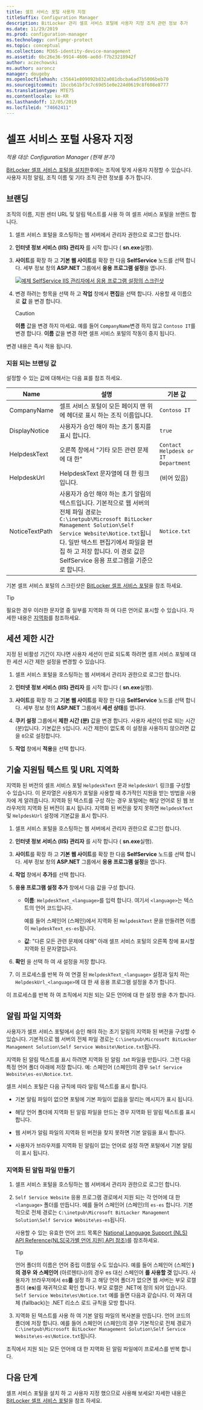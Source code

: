 ```yaml
---
title: 셀프 서비스 포털 사용자 지정
titleSuffix: Configuration Manager
description: BitLocker 관리 셀프 서비스 포털에 사용자 지정 조직 관련 정보 추가
ms.date: 11/29/2019
ms.prod: configuration-manager
ms.technology: configmgr-protect
ms.topic: conceptual
ms.collection: M365-identity-device-management
ms.assetid: 6bc26e36-9914-4606-ae8d-f7b23218942f
author: aczechowski
ms.author: aaroncz
manager: dougeby
ms.openlocfilehash: c35641e809092b832a081dbcba6ad7b5006beb70
ms.sourcegitcommit: 1bccb61bf3c7c69d51e0e224d0619c8f608e8777
ms.translationtype: MTE75
ms.contentlocale: ko-KR
ms.lasthandoff: 12/05/2019
ms.locfileid: "74662411"
---
```

# <a name="customize-the-self-service-portal"></a>셀프 서비스 포털 사용자 지정

*적용 대상: Configuration Manager (현재 분기)*

<!--3601034-->

[BitLocker 셀프 서비스 포털을 설치한](/configmgr/protect/deploy-use/bitlocker/setup-websites)후에는 조직에 맞게 사용자 지정할 수 있습니다. 사용자 지정 알림, 조직 이름 및 기타 조직 관련 정보를 추가 합니다.

## <a name="branding"></a>브랜딩

조직의 이름, 지원 센터 URL 및 알림 텍스트를 사용 하 여 셀프 서비스 포털을 브랜드 합니다.

1. 셀프 서비스 포털을 호스팅하는 웹 서버에서 관리자 권한으로 로그인 합니다.

1. **인터넷 정보 서비스 (IIS) 관리자** 를 시작 합니다 ( **sn.exe**실행).

1. **사이트**를 확장 하 고 **기본 웹 사이트**를 확장 한 다음 **SelfService** 노드를 선택 합니다. 세부 정보 창의 **ASP.NET** 그룹에서 **응용 프로그램 설정**을 엽니다.

    [![예제 SelfService IIS 관리자에서 응용 프로그램 설정의 스크린샷](media/bitlocker-self-service-iis-app-settings.png)](media/bitlocker-self-service-iis-app-settings.png#lightbox)

1. 변경 하려는 항목을 선택 하 고 **작업** 창에서 **편집**을 선택 합니다. 사용할 새 이름으로 **값** 을 변경 합니다.

    > [!CAUTION]
    > **이름** 값을 변경 하지 마세요. 예를 들어 `CompanyName`변경 하지 않고 `Contoso IT`를 변경 합니다. **이름** 값을 변경 하면 셀프 서비스 포털의 작동이 중지 됩니다.

변경 내용은 즉시 적용 됩니다.

### <a name="supported-branding-values"></a>지원 되는 브랜딩 값

설정할 수 있는 값에 대해서는 다음 표를 참조 하세요.

|Name|설명|기본&nbsp;값|
|--- |--- |--- |
|CompanyName|셀프 서비스 포털이 모든 페이지 맨 위에 헤더로 표시 하는 조직 이름입니다.|`Contoso IT`|
|DisplayNotice|사용자가 승인 해야 하는 초기 통지를 표시 합니다.|`true`|
|HelpdeskText|오른쪽 창에서 "기타 모든 관련 문제에 대 한"|`Contact Helpdesk or IT Department`|
|HelpdeskUrl|HelpdeskText 문자열에 대 한 링크입니다.|(비어 있음)|
|NoticeTextPath|사용자가 승인 해야 하는 초기 알림의 텍스트입니다. 기본적으로 웹 서버의 전체 파일 경로는 `C:\inetpub\Microsoft BitLocker Management Solution\Self Service Website\Notice.txt`됩니다. 일반 텍스트 편집기에서 파일을 편집 하 고 저장 합니다. 이 경로 값은 SelfService 응용 프로그램을 기준으로 합니다.|`Notice.txt`|

<!-- Not sure if we support changing these values. At a minimum need a description.
|ClientValidationEnabled||`true`|
|UnobtrusiveJavaScriptEnabled||`true`|
-->

기본 셀프 서비스 포털의 스크린샷은 [BitLocker 셀프 서비스 포털](/configmgr/protect/deploy-use/bitlocker/self-service-portal)을 참조 하세요.

> [!TIP]
> 필요한 경우 이러한 문자열 중 일부를 지역화 하 여 다른 언어로 표시할 수 있습니다. 자세한 내용은 [지역화](#bkmk_localize)를 참조하세요.

## <a name="session-time-out"></a>세션 제한 시간

지정 된 비활성 기간이 지나면 사용자 세션이 만료 되도록 하려면 셀프 서비스 포털에 대 한 세션 시간 제한 설정을 변경할 수 있습니다.

1. 셀프 서비스 포털을 호스팅하는 웹 서버에서 관리자 권한으로 로그인 합니다.

1. **인터넷 정보 서비스 (IIS) 관리자** 를 시작 합니다 ( **sn.exe**실행).

1. **사이트**를 확장 하 고 **기본 웹 사이트**를 확장 한 다음 **SelfService** 노드를 선택 합니다. 세부 정보 창의 **ASP.NET** 그룹에서 **세션 상태**를 엽니다.

1. **쿠키 설정** 그룹에서 **제한 시간 (분)** 값을 변경 합니다. 사용자 세션이 만료 되는 시간 (분)입니다. 기본값은 `5`입니다. 시간 제한이 없도록 이 설정을 사용하지 않으려면 값을 `0`으로 설정합니다.

1. **작업** 창에서 **적용**을 선택 합니다.

## <a name="bkmk_localize"></a>기술 지원팀 텍스트 및 URL 지역화

지역화 된 버전의 셀프 서비스 포털 `HelpdeskText` 문과 `HelpdeskUrl` 링크를 구성할 수 있습니다. 이 문자열은 사용자가 포털을 사용할 때 추가적인 지원을 받는 방법을 사용자에 게 알려줍니다. 지역화 된 텍스트를 구성 하는 경우 포털에는 해당 언어로 된 웹 브라우저의 지역화 된 버전이 표시 됩니다. 지역화 된 버전을 찾지 못하면 `HelpdeskText` 및 `HelpdeskUrl` 설정에 기본값을 표시 합니다.

1. 셀프 서비스 포털을 호스팅하는 웹 서버에서 관리자 권한으로 로그인 합니다.

1. **인터넷 정보 서비스 (IIS) 관리자** 를 시작 합니다 ( **sn.exe**실행).

1. **사이트**를 확장 하 고 **기본 웹 사이트**를 확장 한 다음 **SelfService** 노드를 선택 합니다. 세부 정보 창의 **ASP.NET** 그룹에서 **응용 프로그램 설정**을 엽니다.

1. **작업** 창에서 **추가**를 선택 합니다.

1. **응용 프로그램 설정 추가** 창에서 다음 값을 구성 합니다.

    - **이름**: `HelpdeskText_<language>`를 입력 합니다. 여기서 `<language>`는 텍스트의 언어 코드입니다.

      예를 들어 스페인어 (스페인)에서 지역화 된 `HelpdeskText` 문을 만들려면 이름이 `HelpdeskText_es-es`됩니다.

    - **값**: "다른 모든 관련 문제에 대해" 아래 셀프 서비스 포털의 오른쪽 창에 표시할 지역화 된 문자열입니다.

1. **확인** 을 선택 하 여 새 설정을 저장 합니다.

1. 이 프로세스를 반복 하 여 연결 된 `HelpdeskText_<language>` 설정과 일치 하는 `HelpdeskUrl_<language>`에 대 한 새 응용 프로그램 설정을 추가 합니다.

이 프로세스를 반복 하 여 조직에서 지원 되는 모든 언어에 대 한 설정 쌍을 추가 합니다.

## <a name="localize-the-notice-file"></a>알림 파일 지역화

사용자가 셀프 서비스 포털에서 승인 해야 하는 초기 알림의 지역화 된 버전을 구성할 수 있습니다. 기본적으로 웹 서버의 전체 파일 경로는 `C:\inetpub\Microsoft BitLocker Management Solution\Self Service Website\Notice.txt`됩니다.

지역화 된 알림 텍스트를 표시 하려면 지역화 된 알림 .txt 파일을 만듭니다. 그런 다음 특정 언어 폴더 아래에 저장 합니다. 예: 스페인어 (스페인)의 경우 `Self Service Website\es-es\Notice.txt`.

셀프 서비스 포털은 다음 규칙에 따라 알림 텍스트를 표시 합니다.

- 기본 알림 파일이 없으면 포털에 기본 파일이 없음을 알리는 메시지가 표시 됩니다.

- 해당 언어 폴더에 지역화 된 알림 파일을 만드는 경우 지역화 된 알림 텍스트를 표시 합니다.

- 웹 서버가 알림 파일의 지역화 된 버전을 찾지 못하면 기본 알림을 표시 합니다.

- 사용자가 브라우저를 지역화 된 알림이 없는 언어로 설정 하면 포털에서 기본 알림이 표시 됩니다.

### <a name="create-a-localized-notice-file"></a>지역화 된 알림 파일 만들기

1. 셀프 서비스 포털을 호스팅하는 웹 서버에서 관리자 권한으로 로그인 합니다.

1. `Self Service Website` 응용 프로그램 경로에서 지원 되는 각 언어에 대 한 `<language>` 폴더를 만듭니다. 예를 들어 스페인어 (스페인)의 `es-es` 합니다. 기본적으로 전체 경로는 `C:\inetpub\Microsoft BitLocker Management Solution\Self Service Website\es-es`됩니다.

    사용할 수 있는 유효한 언어 코드 목록은 [National Language Support (NLS) API Reference(NLS[국가별 언어 지원] API 참조)](https://docs.microsoft.com/windows/win32/intl/locale-identifiers#predefined-locale-identifiers)를 참조하세요.

    > [!TIP]
    > 언어 폴더의 이름은 언어 중립 이름일 수도 있습니다. 예를 들어 스페인어 (스페인 **)의 경우** **와 스페인어** (아르헨티나)의 경우 es 대신 스페인어 **를 사용할 것** 입니다. 사용자가 브라우저에서 es**를** 설정 하 고 해당 언어 폴더가 없으면 웹 서버는 부모 로캘 폴더 (**es**)를 재귀적으로 확인 합니다. 부모 로캘은 .NET에 정의 되어 있습니다. `Self Service Website\es\Notice.txt` 예를 들면 다음과 같습니다. 이 재귀 대체 (fallback)는 .NET 리소스 로드 규칙을 모방 합니다.

1. 지역화 된 텍스트를 사용 하 여 기본 알림 파일의 복사본을 만듭니다. 언어 코드의 폴더에 저장 합니다. 예를 들어 스페인어 (스페인)의 경우 기본적으로 전체 경로가 `C:\inetpub\Microsoft BitLocker Management Solution\Self Service Website\es-es\Notice.txt`됩니다.

조직에서 지원 되는 모든 언어에 대 한 지역화 된 알림 파일에이 프로세스를 반복 합니다.

## <a name="next-steps"></a>다음 단계

셀프 서비스 포털을 설치 하 고 사용자 지정 했으므로 사용해 보세요! 자세한 내용은 [BitLocker 셀프 서비스 포털](/configmgr/protect/deploy-use/bitlocker/self-service-portal)을 참조 하세요.
